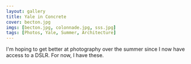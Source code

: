 ```yaml
---
layout: gallery
title: Yale in Concrete
cover: becton.jpg
imgs: [becton.jpg, colonnade.jpg, sss.jpg]
tags: [Photos, Yale, Summer, Architecture]
---
```


I'm hoping to get better at photography over the summer since I now have access to a DSLR. For now, I have these.
